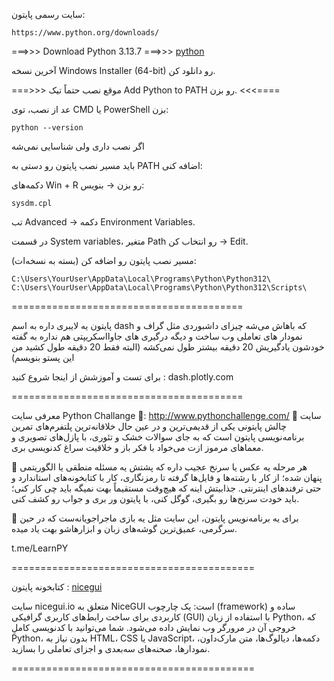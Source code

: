سایت رسمی پایتون:

```
https://www.python.org/downloads/
```

===>>> Download Python 3.13.7
===>>>
[python](https://www.python.org/downloads/)

آخرین نسخه Windows Installer (64-bit) رو دانلود کن.

===>>> موقع نصب حتماً تیک Add Python to PATH رو بزن.  <<<====

عد از نصب، توی CMD یا PowerShell بزن:
```
python --version
```

اگر نصب داری ولی شناسایی نمی‌شه

باید مسیر نصب پایتون رو دستی به PATH اضافه کنی:

دکمه‌های Win + R رو بزن → بنویس:
```
sysdm.cpl
```

تب Advanced → دکمه Environment Variables.

در قسمت System variables، متغیر Path رو انتخاب کن → Edit.

مسیر نصب پایتون رو اضافه کن (بسته به نسخه‌ات):
```
C:\Users\YourUser\AppData\Local\Programs\Python\Python312\
C:\Users\YourUser\AppData\Local\Programs\Python\Python312\Scripts\
```

========================================


پایتون یه لایبری داره به اسم dash که باهاش می‌شه چیزای داشبوردی مثل گراف و نمودار های تعاملی وب ساخت و دیگه درگیری های جاوااسکریپتی هم نداره به گفته خودشون یادگیریش 20 دقیقه بیشتر طول نمی‌کشه (البته فقط 20 دقیقه طول کشید من این پستو بنویسم)

برای تست و آموزشش از اینجا شروع کنید :
dash.plotly.com

========================================

معرفی سایت Python Challange
🔗: http://www.pythonchallenge.com/
🔸 سایت چالش پایتونی یکی از قدیمی‌ترین و در عین حال خلاقانه‌ترین پلتفرم‌های تمرین برنامه‌نویسی پایتون است که به جای سوالات خشک و تئوری، با پازل‌های تصویری و معماهای مرموز ازت می‌خواد با فکر باز و خلاقیت سراغ کدنویسی بری. 

🔹 هر مرحله یه عکس یا سرنخ عجیب داره که پشتش یه مسئله منطقی یا الگوریتمی پنهان شده؛ از کار با رشته‌ها و فایل‌ها گرفته تا رمزنگاری، کار با کتابخونه‌های استاندارد و حتی ترفندهای اینترنتی. جذابیتش اینه که هیچ‌وقت مستقیماً بهت نمیگه باید چی کار کنی؛ باید خودت سرنخ‌ها رو بگیری، گوگل کنی، با پایتون ور بری و جواب رو کشف کنی. 

🔸 برای یه برنامه‌نویس پایتون، این سایت مثل یه بازی ماجراجویانه‌ست که در حین سرگرمی، عمیق‌ترین گوشه‌های زبان و ابزارهاشو بهت یاد میده.

t.me/LearnPY 

==========================================

کتابخونه پایتون :
[ nicegui ](https://nicegui.io/)


سایت nicegui.io متعلق به NiceGUI است: یک چارچوب (framework) ساده و کاربردی برای ساخت رابط‌های کاربری گرافیکی (GUI) با استفاده از زبان Python، که خروجی آن در مرورگر وب نمایش داده می‌شود. شما می‌توانید با کدنویسی کاملِ Python، بدون نیاز به HTML، CSS یا JavaScript، دکمه‌ها، دیالوگ‌ها، متن مارک‌داون، نمودارها، صحنه‌های سه‌بعدی و اجزای تعاملی را بسازید.

==========================================


